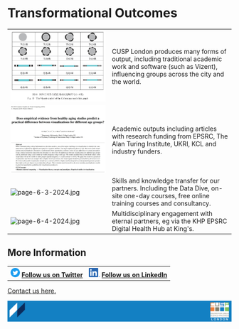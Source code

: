 # Transformational Outcomes


<table>
  <tr>
    <td> <img src="./assets/page-6-1-2024.jpg" alt="page-6-1-2024.jpg" > </td>
    <td> 
      CUSP London produces many forms of output, including traditional academic work and software (such as Vizent), influencing groups across the city and the world.
    </td>
   </tr> 
  
   <tr>
    <td> <img src="./assets/page-6-2-2024.jpg" alt="page-6-2-2024.jpg" > </td>
    <td> 
      Academic outputs including articles with research funding from EPSRC, The Alan Turing Institute, UKRI, KCL and industry funders.
    </td>
   </tr> 
  
   <tr>
    <td> <img src="./assets/page-6-3-2024.jpg" alt="page-6-3-2024.jpg" > </td>
    <td> 
Skills and knowledge transfer for our partners.  Including the Data Dive, on-site one-day courses, free online training courses and consultancy.
    </td>
   </tr> 
  
   <tr>
    <td> <img src="./assets/page-6-4-2024.jpg" alt="page-6-4-2024.jpg" > </td>
    <td> 
      Multidisciplinary engagement with eternal partners, eg via the KHP EPSRC Digital Health Hub at King's.
    </td>
   </tr> 
  
  
</table>

## More Information

<table border="0" cellspacing="0" cellpadding="0">
  <tr>
    <th>
<a href="https://twitter.com/cusplondon?lang=en"><img src="./assets/Twitterblue.svg" alt="Twitter" style="width:21px;height:21px;"></a>
<a href="https://twitter.com/cusplondon?lang=en">Follow us on Twitter</a>
    </th>
        <th>
<a href="https://www.linkedin.com/company/centre-for-urban-science-and-progress-london-cusp-london-king-s-college-london/"><img src="./assets/LI-In-Bug.png" alt="Linked In" style="height:21px;"></a>
<a href="https://www.linkedin.com/company/centre-for-urban-science-and-progress-london-cusp-london-king-s-college-london/)">Follow us on LinkedIn</a>
       </th>
   </tr>
</table>

[Contact us here.](./YouCanJoinUs.md)

![CUSP London Logo](./assets/CUSPbanner_thin_03.png)
